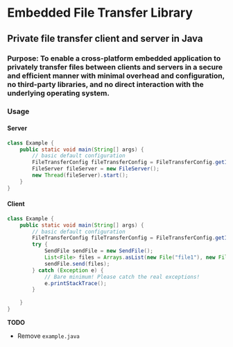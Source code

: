 # Embedded File Transfer Library
## Private file transfer client and server in Java
### Purpose: To enable a cross-platform embedded application to privately transfer files between clients and servers in a secure and efficient manner with minimal overhead and configuration, no third-party libraries, and no direct interaction with the underlying operating system.
### Usage

#### Server
```java
class Example {
    public static void main(String[] args) {
        // basic default configuration
        FileTransferConfig fileTransferConfig = FileTransferConfig.getInstance();
        FileServer fileServer = new FileServer();
        new Thread(fileServer).start();
    }
}
```

#### Client
```java
class Example {
    public static void main(String[] args) {
        // basic default configuration
        FileTransferConfig fileTransferConfig = FileTransferConfig.getInstance();
        try {
            SendFile sendFile = new SendFile();
            List<File> files = Arrays.asList(new File("file1"), new File("file2"), new File("file3"));
            sendFile.send(files);
        } catch (Exception e) {
            // Bare minimum! Please catch the real exceptions!
            e.printStackTrace();
        }
        
    }
}
```

**TODO**
* Remove `example.java`
